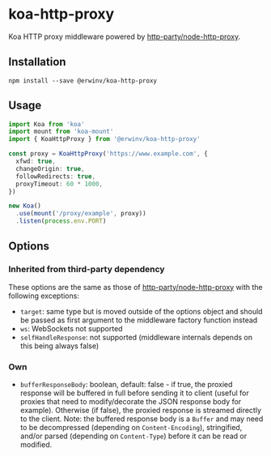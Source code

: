 # koa-http-proxy
Koa HTTP proxy middleware powered by [http-party/node-http-proxy](https://github.com/http-party/node-http-proxy).

## Installation

```shell
npm install --save @erwinv/koa-http-proxy
```

## Usage

```typescript
import Koa from 'koa'
import mount from 'koa-mount'
import { KoaHttpProxy } from '@erwinv/koa-http-proxy'

const proxy = KoaHttpProxy('https://www.example.com', {
  xfwd: true,
  changeOrigin: true,
  followRedirects: true,
  proxyTimeout: 60 * 1000,
})

new Koa()
  .use(mount('/proxy/example', proxy))
  .listen(process.env.PORT)
```

## Options

### Inherited from third-party dependency

These options are the same as those of [http-party/node-http-proxy](https://github.com/http-party/node-http-proxy#options) with the following exceptions:

- `target`: same type but is moved outside of the options object and should be passed as first argument to the middleware factory function instead
- `ws`: WebSockets not supported
- `selfHandleResponse`: not supported (middleware internals depends on this being always false)

### Own

- `bufferResponseBody`: boolean, default: false - if true, the proxied response will be buffered in full before sending it to client (useful for proxies that need to modify/decorate the JSON response body for example). Otherwise (if false), the proxied response is streamed directly to the client. Note: the buffered response body is a `Buffer` and may need to be decompressed (depending on `Content-Encoding`), stringified, and/or parsed (depending on `Content-Type`) before it can be read or modified.
